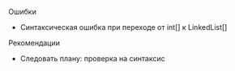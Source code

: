 Ошибки
- Синтаксическая ошибка при переходе от int[] к LinkedList<int>[]

Рекомендации
- Следовать плану: проверка на синтаксис
